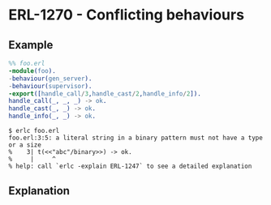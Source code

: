 # ERL-1270 - Conflicting behaviours

## Example

```erlang
%% foo.erl
-module(foo).
-behaviour(gen_server).
-behaviour(supervisor).
-export([handle_call/3,handle_cast/2,handle_info/2]).
handle_call(_, _, _) -> ok.
handle_cast(_, _) -> ok.
handle_info(_, _) -> ok.
```

```
$ erlc foo.erl
foo.erl:3:5: a literal string in a binary pattern must not have a type or a size
%    3| t(<<"abc"/binary>>) -> ok.
%     |     ^
% help: call `erlc -explain ERL-1247` to see a detailed explanation
```

## Explanation